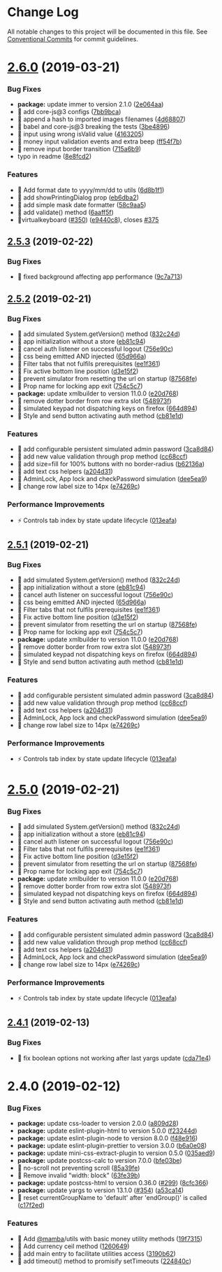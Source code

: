 # Change Log

All notable changes to this project will be documented in this file.
See [Conventional Commits](https://conventionalcommits.org) for commit guidelines.

# [2.6.0](https://github.com/stone-payments/pos-mamba-sdk/compare/v2.5.3...v2.6.0) (2019-03-21)


### Bug Fixes

* **package:** update immer to version 2.1.0 ([2e064aa](https://github.com/stone-payments/pos-mamba-sdk/commit/2e064aa))
* 🐛 add core-js@3 configs ([7bb9bca](https://github.com/stone-payments/pos-mamba-sdk/commit/7bb9bca))
* 🐛 append a hash to imported images filenames ([4d68807](https://github.com/stone-payments/pos-mamba-sdk/commit/4d68807))
* 🐛 babel and core-js@3 breaking the tests ([3be4896](https://github.com/stone-payments/pos-mamba-sdk/commit/3be4896))
* 🐛 input using wrong isValid value ([4163205](https://github.com/stone-payments/pos-mamba-sdk/commit/4163205))
* 🐛 money input validation events and extra beep ([ff54f7b](https://github.com/stone-payments/pos-mamba-sdk/commit/ff54f7b))
* 🐛 remove input border transition ([715a6b9](https://github.com/stone-payments/pos-mamba-sdk/commit/715a6b9))
* typo in readme ([8e8fcd2](https://github.com/stone-payments/pos-mamba-sdk/commit/8e8fcd2))


### Features

* 🎸 Add format date to yyyy/mm/dd to utils ([6d8b1f1](https://github.com/stone-payments/pos-mamba-sdk/commit/6d8b1f1))
* 🎸 add showPrintingDialog prop ([eb6dba2](https://github.com/stone-payments/pos-mamba-sdk/commit/eb6dba2))
* 🎸 add simple mask date formatter ([58c9aa5](https://github.com/stone-payments/pos-mamba-sdk/commit/58c9aa5))
* 🎸 add validate() method ([6aaff5f](https://github.com/stone-payments/pos-mamba-sdk/commit/6aaff5f))
* 🎸virtualkeyboard ([#350](https://github.com/stone-payments/pos-mamba-sdk/issues/350)) ([e9440c8](https://github.com/stone-payments/pos-mamba-sdk/commit/e9440c8)), closes [#375](https://github.com/stone-payments/pos-mamba-sdk/issues/375)





## [2.5.3](https://github.com/stone-payments/pos-mamba-sdk/compare/v2.5.2...v2.5.3) (2019-02-22)


### Bug Fixes

* 🐛 fixed background affecting app performance ([9c7a713](https://github.com/stone-payments/pos-mamba-sdk/commit/9c7a713))





## [2.5.2](https://github.com/stone-payments/pos-mamba-sdk/compare/v2.4.1...v2.5.2) (2019-02-21)


### Bug Fixes

* 🐛 add simulated System.getVersion() method ([832c24d](https://github.com/stone-payments/pos-mamba-sdk/commit/832c24d))
* 🐛 app initialization without a store ([eb81c94](https://github.com/stone-payments/pos-mamba-sdk/commit/eb81c94))
* 🐛 cancel auth listener on successful logout ([756e90c](https://github.com/stone-payments/pos-mamba-sdk/commit/756e90c))
* 🐛 css being emitted AND injected ([65d966a](https://github.com/stone-payments/pos-mamba-sdk/commit/65d966a))
* 🐛 Filter tabs that not fulfils prerequisites ([ee1f361](https://github.com/stone-payments/pos-mamba-sdk/commit/ee1f361))
* 🐛 Fix active bottom line position ([d3e15f2](https://github.com/stone-payments/pos-mamba-sdk/commit/d3e15f2))
* 🐛 prevent simulator from resetting the url on startup ([87568fe](https://github.com/stone-payments/pos-mamba-sdk/commit/87568fe))
* 🐛 Prop name for locking app exit ([754c5c7](https://github.com/stone-payments/pos-mamba-sdk/commit/754c5c7))
* **package:** update xmlbuilder to version 11.0.0 ([e20d768](https://github.com/stone-payments/pos-mamba-sdk/commit/e20d768))
* 🐛 remove dotter border from row extra slot ([548973f](https://github.com/stone-payments/pos-mamba-sdk/commit/548973f))
* 🐛 simulated keypad not dispatching keys on firefox ([664d894](https://github.com/stone-payments/pos-mamba-sdk/commit/664d894))
* 🐛 Style and send button activating auth method ([cb81e1d](https://github.com/stone-payments/pos-mamba-sdk/commit/cb81e1d))


### Features

* 🎸 add configurable persistent simulated admin password ([3ca8d84](https://github.com/stone-payments/pos-mamba-sdk/commit/3ca8d84))
* 🎸 add new value validation through prop method ([cc68ccf](https://github.com/stone-payments/pos-mamba-sdk/commit/cc68ccf))
* 🎸 add size=fill for 100% buttons with no border-radius ([b62136a](https://github.com/stone-payments/pos-mamba-sdk/commit/b62136a))
* 🎸 add text css helpers ([a204d31](https://github.com/stone-payments/pos-mamba-sdk/commit/a204d31))
* 🎸 AdminLock, App lock and checkPassword simulation ([dee5ea9](https://github.com/stone-payments/pos-mamba-sdk/commit/dee5ea9))
* 🎸 change row label size to 14px ([e74269c](https://github.com/stone-payments/pos-mamba-sdk/commit/e74269c))


### Performance Improvements

* ⚡️ Controls tab index by state update lifecycle ([013eafa](https://github.com/stone-payments/pos-mamba-sdk/commit/013eafa))





## [2.5.1](https://github.com/stone-payments/pos-mamba-sdk/compare/v2.4.1...v2.5.1) (2019-02-21)


### Bug Fixes

* 🐛 add simulated System.getVersion() method ([832c24d](https://github.com/stone-payments/pos-mamba-sdk/commit/832c24d))
* 🐛 app initialization without a store ([eb81c94](https://github.com/stone-payments/pos-mamba-sdk/commit/eb81c94))
* 🐛 cancel auth listener on successful logout ([756e90c](https://github.com/stone-payments/pos-mamba-sdk/commit/756e90c))
* 🐛 css being emitted AND injected ([65d966a](https://github.com/stone-payments/pos-mamba-sdk/commit/65d966a))
* 🐛 Filter tabs that not fulfils prerequisites ([ee1f361](https://github.com/stone-payments/pos-mamba-sdk/commit/ee1f361))
* 🐛 Fix active bottom line position ([d3e15f2](https://github.com/stone-payments/pos-mamba-sdk/commit/d3e15f2))
* 🐛 prevent simulator from resetting the url on startup ([87568fe](https://github.com/stone-payments/pos-mamba-sdk/commit/87568fe))
* 🐛 Prop name for locking app exit ([754c5c7](https://github.com/stone-payments/pos-mamba-sdk/commit/754c5c7))
* **package:** update xmlbuilder to version 11.0.0 ([e20d768](https://github.com/stone-payments/pos-mamba-sdk/commit/e20d768))
* 🐛 remove dotter border from row extra slot ([548973f](https://github.com/stone-payments/pos-mamba-sdk/commit/548973f))
* 🐛 simulated keypad not dispatching keys on firefox ([664d894](https://github.com/stone-payments/pos-mamba-sdk/commit/664d894))
* 🐛 Style and send button activating auth method ([cb81e1d](https://github.com/stone-payments/pos-mamba-sdk/commit/cb81e1d))


### Features

* 🎸 add configurable persistent simulated admin password ([3ca8d84](https://github.com/stone-payments/pos-mamba-sdk/commit/3ca8d84))
* 🎸 add new value validation through prop method ([cc68ccf](https://github.com/stone-payments/pos-mamba-sdk/commit/cc68ccf))
* 🎸 add text css helpers ([a204d31](https://github.com/stone-payments/pos-mamba-sdk/commit/a204d31))
* 🎸 AdminLock, App lock and checkPassword simulation ([dee5ea9](https://github.com/stone-payments/pos-mamba-sdk/commit/dee5ea9))
* 🎸 change row label size to 14px ([e74269c](https://github.com/stone-payments/pos-mamba-sdk/commit/e74269c))


### Performance Improvements

* ⚡️ Controls tab index by state update lifecycle ([013eafa](https://github.com/stone-payments/pos-mamba-sdk/commit/013eafa))





# [2.5.0](https://github.com/stone-payments/pos-mamba-sdk/compare/v2.4.1...v2.5.0) (2019-02-21)


### Bug Fixes

* 🐛 add simulated System.getVersion() method ([832c24d](https://github.com/stone-payments/pos-mamba-sdk/commit/832c24d))
* 🐛 app initialization without a store ([eb81c94](https://github.com/stone-payments/pos-mamba-sdk/commit/eb81c94))
* 🐛 cancel auth listener on successful logout ([756e90c](https://github.com/stone-payments/pos-mamba-sdk/commit/756e90c))
* 🐛 Filter tabs that not fulfils prerequisites ([ee1f361](https://github.com/stone-payments/pos-mamba-sdk/commit/ee1f361))
* 🐛 Fix active bottom line position ([d3e15f2](https://github.com/stone-payments/pos-mamba-sdk/commit/d3e15f2))
* 🐛 prevent simulator from resetting the url on startup ([87568fe](https://github.com/stone-payments/pos-mamba-sdk/commit/87568fe))
* 🐛 Prop name for locking app exit ([754c5c7](https://github.com/stone-payments/pos-mamba-sdk/commit/754c5c7))
* **package:** update xmlbuilder to version 11.0.0 ([e20d768](https://github.com/stone-payments/pos-mamba-sdk/commit/e20d768))
* 🐛 remove dotter border from row extra slot ([548973f](https://github.com/stone-payments/pos-mamba-sdk/commit/548973f))
* 🐛 simulated keypad not dispatching keys on firefox ([664d894](https://github.com/stone-payments/pos-mamba-sdk/commit/664d894))
* 🐛 Style and send button activating auth method ([cb81e1d](https://github.com/stone-payments/pos-mamba-sdk/commit/cb81e1d))


### Features

* 🎸 add configurable persistent simulated admin password ([3ca8d84](https://github.com/stone-payments/pos-mamba-sdk/commit/3ca8d84))
* 🎸 add new value validation through prop method ([cc68ccf](https://github.com/stone-payments/pos-mamba-sdk/commit/cc68ccf))
* 🎸 add text css helpers ([a204d31](https://github.com/stone-payments/pos-mamba-sdk/commit/a204d31))
* 🎸 AdminLock, App lock and checkPassword simulation ([dee5ea9](https://github.com/stone-payments/pos-mamba-sdk/commit/dee5ea9))
* 🎸 change row label size to 14px ([e74269c](https://github.com/stone-payments/pos-mamba-sdk/commit/e74269c))


### Performance Improvements

* ⚡️ Controls tab index by state update lifecycle ([013eafa](https://github.com/stone-payments/pos-mamba-sdk/commit/013eafa))





## [2.4.1](https://github.com/stone-payments/pos-mamba-sdk/compare/v2.4.0...v2.4.1) (2019-02-13)


### Bug Fixes

* 🐛 fix boolean options not working after last yargs update ([cda71e4](https://github.com/stone-payments/pos-mamba-sdk/commit/cda71e4))





# 2.4.0 (2019-02-12)


### Bug Fixes

* **package:** update css-loader to version 2.0.0 ([a809d28](https://github.com/stone-payments/pos-mamba-sdk/commit/a809d28))
* **package:** update eslint-plugin-html to version 5.0.0 ([f23244d](https://github.com/stone-payments/pos-mamba-sdk/commit/f23244d))
* **package:** update eslint-plugin-node to version 8.0.0 ([f48e916](https://github.com/stone-payments/pos-mamba-sdk/commit/f48e916))
* **package:** update eslint-plugin-prettier to version 3.0.0 ([b6a0e08](https://github.com/stone-payments/pos-mamba-sdk/commit/b6a0e08))
* **package:** update mini-css-extract-plugin to version 0.5.0 ([035aed9](https://github.com/stone-payments/pos-mamba-sdk/commit/035aed9))
* **package:** update postcss-calc to version 7.0.0 ([bfe03be](https://github.com/stone-payments/pos-mamba-sdk/commit/bfe03be))
* 🐛 no-scroll not preventing scroll ([85a39fe](https://github.com/stone-payments/pos-mamba-sdk/commit/85a39fe))
* 🐛 Remove invalid "width: block" ([63fe39b](https://github.com/stone-payments/pos-mamba-sdk/commit/63fe39b))
* **package:** update postcss-html to version 0.36.0 ([#299](https://github.com/stone-payments/pos-mamba-sdk/issues/299)) ([8cfc366](https://github.com/stone-payments/pos-mamba-sdk/commit/8cfc366))
* **package:** update yargs to version 13.1.0 ([#354](https://github.com/stone-payments/pos-mamba-sdk/issues/354)) ([a53ca14](https://github.com/stone-payments/pos-mamba-sdk/commit/a53ca14))
* 🐛 reset currentGroupName to 'default' after 'endGroup()' is called ([c17f2ed](https://github.com/stone-payments/pos-mamba-sdk/commit/c17f2ed))


### Features

* 🎸 Add [@mamba](https://github.com/mamba)/utils with basic money utility methods ([19f7315](https://github.com/stone-payments/pos-mamba-sdk/commit/19f7315))
* 🎸 Add currency ceil method ([1260649](https://github.com/stone-payments/pos-mamba-sdk/commit/1260649))
* 🎸 add main entry to facilitate utilities access ([3190b62](https://github.com/stone-payments/pos-mamba-sdk/commit/3190b62))
* 🎸 add timeout() method to promisify setTimeouts ([224840c](https://github.com/stone-payments/pos-mamba-sdk/commit/224840c))
